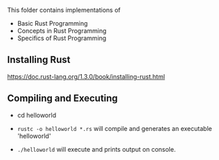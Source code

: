 This folder contains implementations of

- Basic Rust Programming
- Concepts in Rust Programming
- Specifics of Rust Programming

## Installing Rust
https://doc.rust-lang.org/1.3.0/book/installing-rust.html

## Compiling and Executing
- cd helloworld
- `rustc -o helloworld *.rs` will compile and generates an executable 'helloworld'

- `./helloworld` will execute and prints output on console.

